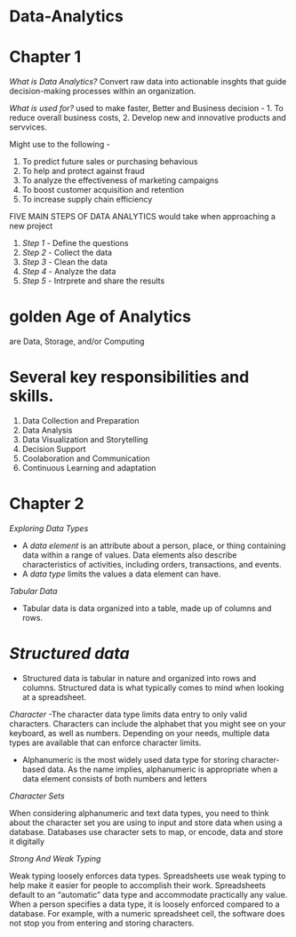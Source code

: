 # Data-Analytics

# Chapter 1
*What is Data Analytics?*
Convert raw data into actionable insghts that guide decision-making processes within an organization.

*What is used for?*
used to make faster, Better and Business decision - 1. To reduce overall business costs, 2. Develop new and innovative products and servvices.

Might use to the following -
1. To predict future sales or purchasing behavious
2. To help and protect against fraud
3. To analyze the effectiveness of marketing campaigns
4. To boost customer acquisition and retention
5. To increase supply chain efficiency

FIVE MAIN STEPS OF DATA ANALYTICS
would take when approaching a new project
1. *Step 1* - Define the questions
2. *Step 2* - Collect the data
3. *Step 3* - Clean the data
4. *Step 4* - Analyze the data
5. *Step 5* - Intrprete and share the results

# golden Age of Analytics
are Data, Storage, and/or Computing



# Several key responsibilities and skills.
1. Data Collection and Preparation
2. Data Analysis
3. Data Visualization and Storytelling
4. Decision Support
5. Coolaboration and Communication
6. Continuous Learning and adaptation



# Chapter 2 
*Exploring Data Types*
- A *data element* is an attribute about a person, place, or thing containing data within a range of values. Data elements also describe characteristics of activities, including orders, transactions, and events.
- A *data type* limits the values a data element can have. 

*Tabular Data*
- Tabular data is data organized into a table, made up of columns and rows.

# *Structured data*
- Structured data is tabular in nature and organized into rows and columns. Structured data is what typically comes to mind when looking at a spreadsheet.

*Character*
-The character data type limits data entry to only valid characters. Characters can include the alphabet that you might see on your keyboard, as well as numbers. Depending on your needs, multiple data types are available that can enforce character limits.
- Alphanumeric is the most widely used data type for storing character-based data. As the name implies, alphanumeric is appropriate when a data element consists of both numbers and letters

*Character Sets*

When considering alphanumeric and text data types, you need to think about the character set you are using to input and store data when using a database. Databases use character sets to map, or encode, data and store it digitally

*Strong And Weak Typing*

Weak typing loosely enforces data types. Spreadsheets use weak typing to help make it easier for people to accomplish their work. Spreadsheets default to an “automatic” data type and accommodate practically any value. When a person specifies a data type, it is loosely enforced compared to a database. For example, with a numeric spreadsheet cell, the software does not stop you from entering and storing characters.
